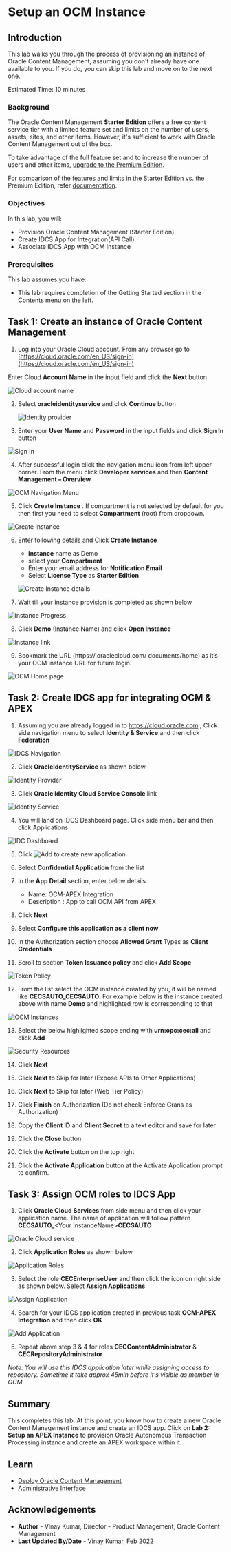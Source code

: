 # Setup an OCM Instance

## Introduction

This lab walks you through the process of provisioning an instance of Oracle Content Management, assuming you don't already have one available to you. If you do, you can skip this lab and move on to the next one.


Estimated Time: 10 minutes

### Background
The Oracle Content Management **Starter Edition** offers a free content service tier with a limited feature set and limits on the number of users, assets, sites, and other items. However, it's sufficient to work with Oracle Content Management out of the box.

To take advantage of the full feature set and to increase the number of users and other items, [upgrade to the Premium Edition](https://docs.oracle.com/en/cloud/paas/content-cloud/administer/starter-vs-premium-edition.html).

For comparison of the features and limits in the Starter Edition vs. the Premium Edition, refer [documentation](https://docs.oracle.com/en/cloud/paas/content-cloud/administer/starter-vs-premium-edition.html).

### Objectives

In this lab, you will:
* Provision Oracle Content Management (Starter Edition)
* Create IDCS App for Integration(API Call)
* Associate IDCS App with OCM Instance

### Prerequisites

This lab assumes you have:
* This lab requires completion of the Getting Started section in the Contents menu on the left.



## Task 1: Create an instance of Oracle Content Management


1. Log into your Oracle Cloud account. From any browser go to [https://cloud.oracle.com/en_US/sign-in](https://cloud.oracle.com/en_US/sign-in)

  Enter Cloud **Account Name** in the input field and click the **Next** button
	
  ![Cloud account name](images/cloud-account-name.png)


2. Select **oracleidentityservice** and click **Continue** button

    ![Identity provider](images/identity-provider.png)

3. Enter your **User Name** and **Password** in the input fields and click **Sign In** button

  ![Sign In](images/sign-in.png)

4. After successful login click the navigation menu icon from left upper corner. From the menu click **Developer services** and then **Content Management – Overview** 

  ![OCM Navigation Menu](images/ocm-oci-menu.png)

5. Click **Create Instance** . If compartment is not selected by default for you then first you need to select **Compartment** <your tenancy>(root) from dropdown.

  ![ Create Instance](images/create-instance.png)

6. Enter following details and Click **Create Instance**
    * **Instance** name as Demo
    * select your **Compartment**
    * Enter your email address for **Notification Email**
    * Select **License Type** as **Starter Edition**

    ![Create Instance details](images/instance-details.png)

7. Wait till your instance provision is completed as shown below
  
  ![Instance Progress](images/instance-progress.png)

8. Click **Demo** (Instance Name) and click **Open Instance**
  
  ![Instance link](images/instance-link.png)

9. Bookmark the URL (https://<your-tenancy-specific-id>.oraclecloud.com/   documents/home) as it’s your OCM instance URL for future login.

  ![OCM Home page](images/ocm-homepage.png)

## Task 2: Create IDCS app for integrating OCM & APEX

1. Assuming you are already logged in to https://cloud.oracle.com , Click side navigation menu to select **Identity & Service** and then click **Federation**

  ![IDCS Navigation](images/idcs-menu.png)

2. Click **OracleIdentityService** as shown below

  ![Identity Provider](images/identity-provider.png)

3. Click **Oracle Identity Cloud Service Console**  link

  ![Identity Service](images/idcs-service.png)

4. You will land on IDCS Dashboard page. Click side menu bar and then click Applications

  ![IDC Dashboard](images/idcs-home.png)

5.	Click ![Add](images/add-button.png) to create new application

6.	Select **Confidential Application** from the list 

7.	In the **App Detail** section, enter below details

    * Name: OCM-APEX Integration
    * Description : App to call OCM API from APEX

8. Click **Next**

9. Select **Configure this application as a client now**

10. In the Authorization section choose **Allowed Grant** Types as **Client Credentials**

11.	Scroll to section **Token Issuance policy** and click **Add Scope**

  ![Token Policy](images/token-policy.png)

12.	From the list select the OCM instance created by you, it will be named like **CECSAUTO_<Your InstanceName>CECSAUTO**. For example below is the instance created above with name **Demo** and highlighted row is corresponding to that

  ![OCM Instances](images/ocm-instances.png)

13.	Select the below highlighted scope ending with **urn:opc:cec:all** and click **Add**

  ![Security Resources](images/security-resources.png)

14. Click **Next**

15.	Click **Next** to Skip for later (Expose APIs to Other Applications)

16.	Click **Next** to Skip for later (Web Tier Policy)

17.	Click **Finish** on Authorization (Do not check Enforce Grans as Authorization)

18.	Copy the **Client ID** and **Client Secret** to a text editor and save for later

19.	Click the **Close** button

20.	Click the **Activate** button on the top right

21.	Click the **Activate Application** button at the Activate Application prompt to confirm. 


## Task 3: Assign OCM roles to IDCS App

1.	Click **Oracle Cloud Services** from side menu and then click your application name. The name of application will follow pattern **CECSAUTO_**\<Your InstanceName>**CECSAUTO**

  ![Oracle Cloud service](images/oracle-cloud-service.png)

2.	Click **Application Roles** as shown below

  ![Application Roles](./images/application-roles.png)

3.	Select the role **CECEnterpriseUser** and then click the icon on right side as shown below. Select **Assign Applications**

  ![Assign Application](./images/assign-app.png)

4.	Search for your IDCS application created in previous task **OCM-APEX Integration** and then click **OK**

  ![Add Application](./images/add-idcs-app.png)

5.	Repeat above step 3 & 4 for roles **CECContentAdministrator** & **CECRepositoryAdministrator**

  *Note: You will use this IDCS application later while assigning access to repository. Sometime it take approx 45min before it's visible as member in OCM*

## Summary

This completes this lab. At this point, you know how to create a new Oracle Content Management instance and create an IDCS app. Click on **Lab 2: Setup an APEX Instance** to provision Oracle Autonomous Transaction Processing instance and create an APEX workspace within it.

## Learn

* [Deploy Oracle Content Management](https://docs.oracle.com/en/cloud/paas/content-cloud/administer/create-instance-infrastructure-console.html)
* [Administrative Interface](https://docs.oracle.com/en/cloud/paas/content-cloud/administer/administrative-interfaces.html)

## Acknowledgements

* **Author** - Vinay Kumar, Director - Product Management, Oracle Content Management
* **Last Updated By/Date** - Vinay Kumar, Feb 2022
